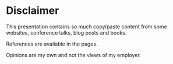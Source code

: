 # Disclaimer

This presentation contains so much copy/paste content from some websites, conference talks, blog posts and books. 

References are available in the pages. 

Opinions are my own and not the views of my employer.
